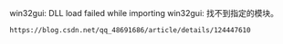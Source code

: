 win32gui: DLL load failed while importing win32gui: 找不到指定的模块。
```
https://blog.csdn.net/qq_48691686/article/details/124447610
```